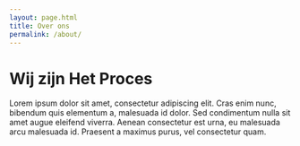 ```yaml
---
layout: page.html
title: Over ons
permalink: /about/
---
```

# Wij zijn Het Proces

Lorem ipsum dolor sit amet, consectetur adipiscing elit. Cras enim nunc, bibendum quis elementum a, malesuada id dolor. Sed condimentum nulla sit amet augue eleifend viverra. Aenean consectetur est urna, eu malesuada arcu malesuada id. Praesent a maximus purus, vel consectetur quam.
